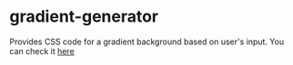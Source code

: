 # gradient-generator
Provides CSS code for a gradient background based on user's input.
You can check it [here](https://mpbasto.github.io/gradient-generator/)
